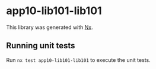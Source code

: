 # app10-lib101-lib101

This library was generated with [Nx](https://nx.dev).

## Running unit tests

Run `nx test app10-lib101-lib101` to execute the unit tests.
